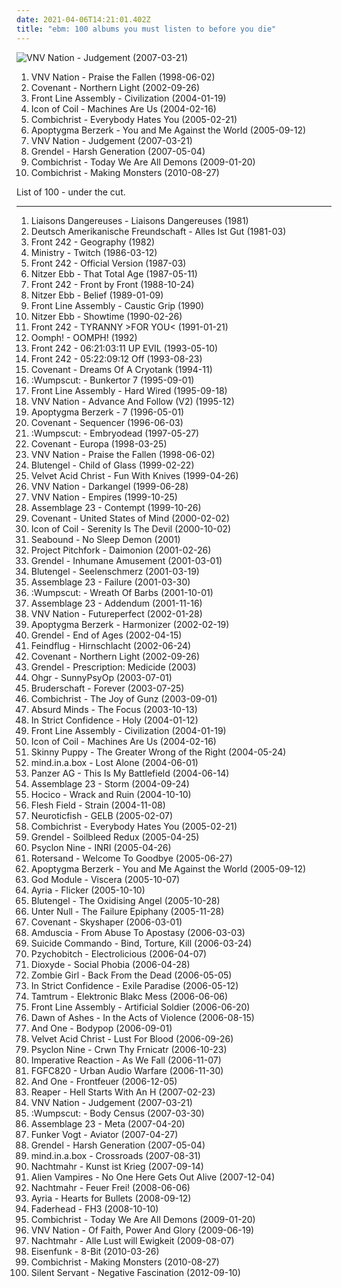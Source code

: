 ```yaml
---
date: 2021-04-06T14:21:01.402Z
title: "ebm: 100 albums you must listen to before you die"
---
```

![VNV Nation - Judgement (2007-03-21)](https://img.discogs.com/1Xvmw4uhXP_TICRaU2XJV_CQ86c=/fit-in/600x546/filters:strip_icc():format(jpeg):mode_rgb():quality(90)/discogs-images/R-946187-1611235318-9051.jpeg.jpg "VNV Nation - Judgement (2007-03-21)")
<ol class="albums">
<li data-cover="https://img.discogs.com/k3pu6bHzd1S9ZybASPpAEA-UUX0=/fit-in/600x600/filters:strip_icc():format(jpeg):mode_rgb():quality(90)/discogs-images/R-10624-1174834437.jpeg.jpg" data-tags="ebm, futurepop" role="button">VNV Nation - Praise the Fallen (1998-06-02)</li>
<li data-cover="https://img.discogs.com/tgWeP4h18PTawB34sGwkxgYdsoI=/fit-in/595x600/filters:strip_icc():format(jpeg):mode_rgb():quality(90)/discogs-images/R-1534360-1226666633.jpeg.jpg" data-tags="synthpop" role="button">Covenant - Northern Light (2002-09-26)</li>
<li data-cover="https://img.discogs.com/SzLw8Kdw5wQSy6aFcThC8EZh55o=/fit-in/600x600/filters:strip_icc():format(jpeg):mode_rgb():quality(90)/discogs-images/R-240746-1463420871-7364.jpeg.jpg" data-tags="ebm" role="button">Front Line Assembly - Civilization (2004-01-19)</li>
<li data-cover="https://img.discogs.com/yeGKUyKmH3cn79LY3qAplv6uXZE=/fit-in/479x466/filters:strip_icc():format(jpeg):mode_rgb():quality(90)/discogs-images/R-253750-1171277081.jpeg.jpg" data-tags="ebm" role="button">Icon of Coil - Machines Are Us (2004-02-16)</li>
<li data-cover="http://coverartarchive.org/release/cdb9a10b-625c-4ff9-908a-05580ea48310/9054492147-500.jpg" data-tags="industrial" role="button">Combichrist - Everybody Hates You (2005-02-21)</li>
<li data-cover="https://via.placeholder.com/450" data-tags="synthpop, ebm" role="button">Apoptygma Berzerk - You and Me Against the World (2005-09-12)</li>
<li data-cover="https://img.discogs.com/1Xvmw4uhXP_TICRaU2XJV_CQ86c=/fit-in/600x546/filters:strip_icc():format(jpeg):mode_rgb():quality(90)/discogs-images/R-946187-1611235318-9051.jpeg.jpg" data-tags="ebm, futurepop" role="button">VNV Nation - Judgement (2007-03-21)</li>
<li data-cover="http://coverartarchive.org/release/a94eefe2-6066-4fe7-b48e-d80b919e3c2a/5702151150-500.jpg" data-tags="ebm, harsh ebm, aggrotech" role="button">Grendel - Harsh Generation (2007-05-04)</li>
<li data-cover="http://coverartarchive.org/release/68a29d1b-d232-46ab-8def-71072d7ffb3d/9055869577-500.jpg" data-tags="aggrotech" role="button">Combichrist - Today We Are All Demons (2009-01-20)</li>
<li data-cover="http://coverartarchive.org/release/54b7a6ff-0a7e-3963-9909-531f408a0e2e/9060781507-500.jpg" data-tags="industrial, ebm" role="button">Combichrist - Making Monsters (2010-08-27)</li>
</ol>
List of 100 - under the cut.
<!-- more -->

_________________

<ol class="albums">
<li data-cover="https://img.discogs.com/9kSnfGWYkDF0y0oVSX9Q-igkZgg=/fit-in/300x300/filters:strip_icc():format(jpeg):mode_rgb():quality(90)/discogs-images/R-40073-1131195651.jpeg.jpg" data-tags="ebm" role="button">
Liaisons Dangereuses - Liaisons Dangereuses (1981)
</li>
<li data-cover="http://coverartarchive.org/release/cc22ec44-bd0f-341e-8366-bd852f2284b1/15833399379-500.jpg" data-tags="electronic, industrial, ebm, neue deutsche welle" role="button">
Deutsch Amerikanische Freundschaft - Alles Ist Gut (1981-03)
</li>
<li data-cover="https://img.discogs.com/-leBjzXx5M1MbT0l5XZs9Uv5TSE=/fit-in/600x600/filters:strip_icc():format(jpeg):mode_rgb():quality(90)/discogs-images/R-42713-1404493766-7753.jpeg.jpg" data-tags="ebm, industrial" role="button">
Front 242 - Geography (1982)
</li>
<li data-cover="http://coverartarchive.org/release/13a66df4-ce5c-4e8e-9ba1-8766decf5676/28680783980-500.jpg" data-tags="ebm, industrial" role="button">
Ministry - Twitch (1986-03-12)
</li>
<li data-cover="https://img.discogs.com/Ms58bXBpVKPNi5wQxaRIQpqf8Kg=/fit-in/600x624/filters:strip_icc():format(jpeg):mode_rgb():quality(90)/discogs-images/R-16476666-1607976370-6540.jpeg.jpg" data-tags="ebm" role="button">
Front 242 - Official Version (1987-03)
</li>
<li data-cover="http://coverartarchive.org/release/5a32f2d3-7bf4-314d-9ddb-4e2f62b46221/19760017691-500.jpg" data-tags="ebm" role="button">
Nitzer Ebb - That Total Age (1987-05-11)
</li>
<li data-cover="https://img.discogs.com/3Qd320OJlyQeqJ4aMywpUntGw1s=/fit-in/600x600/filters:strip_icc():format(jpeg):mode_rgb():quality(90)/discogs-images/R-16364-1280505916.jpeg.jpg" data-tags="ebm" role="button">
Front 242 - Front by Front (1988-10-24)
</li>
<li data-cover="http://coverartarchive.org/release/8634c228-80f7-358e-b9bd-f7e6e558ad81/24652540760-500.jpg" data-tags="ebm" role="button">
Nitzer Ebb - Belief (1989-01-09)
</li>
<li data-cover="http://coverartarchive.org/release/2e29c6bf-a8e7-311c-9110-dff172682710/2261636180-500.jpg" data-tags="ebm" role="button">
Front Line Assembly - Caustic Grip (1990)
</li>
<li data-cover="https://img.discogs.com/lNufkrWITjeMjn2A4rk2WwrNS_w=/fit-in/599x600/filters:strip_icc():format(jpeg):mode_rgb():quality(90)/discogs-images/R-98085-1297980536.jpeg.jpg" data-tags="ebm" role="button">
Nitzer Ebb - Showtime (1990-02-26)
</li>
<li data-cover="https://img.discogs.com/9Gf8qubhFWaPjjGCaLCMDpaMjfo=/fit-in/150x150/filters:strip_icc():format(jpeg):mode_rgb():quality(90)/discogs-images/R-3567878-1349031692-4985.jpeg.jpg" data-tags="ebm" role="button">
Front 242 - TYRANNY >FOR YOU< (1991-01-21)
</li>
<li data-cover="http://coverartarchive.org/release/a5b84cb4-683e-4257-b073-2fb674062d55/14371888518-500.jpg" data-tags="ebm, industrial" role="button">
Oomph! - OOMPH! (1992)
</li>
<li data-cover="https://img.discogs.com/MmazM0fxtM9vhc7qi5BWKa0yPbg=/fit-in/600x600/filters:strip_icc():format(jpeg):mode_rgb():quality(90)/discogs-images/R-7104507-1433827097-4457.jpeg.jpg" data-tags="ebm" role="button">
Front 242 - 06:21:03:11 UP EVIL (1993-05-10)
</li>
<li data-cover="http://coverartarchive.org/release/1a43c024-bcf4-3d4a-b0dc-c738566231af/16830638921-500.jpg" data-tags="ebm" role="button">
Front 242 - 05:22:09:12 Off (1993-08-23)
</li>
<li data-cover="http://coverartarchive.org/release/8261962b-3305-4b07-928b-9405ff67d262/14323730269-500.jpg" data-tags="ebm" role="button">
Covenant - Dreams Of A Cryotank (1994-11)
</li>
<li data-cover="https://via.placeholder.com/450" data-tags="industrial, ebm" role="button">
:Wumpscut: - Bunkertor 7 (1995-09-01)
</li>
<li data-cover="http://coverartarchive.org/release/def3a2ab-d04d-30ed-82c2-5d85b92943fc/2254710671-500.jpg" data-tags="ebm, industrial, electro-industrial" role="button">
Front Line Assembly - Hard Wired (1995-09-18)
</li>
<li data-cover="http://coverartarchive.org/release/c317b76a-9bd8-3741-bda5-5d1cc8991a8d/3566304546-500.jpg" data-tags="ebm, futurepop" role="button">
VNV Nation - Advance And Follow (V2) (1995-12)
</li>
<li data-cover="https://img.discogs.com/hsVR4bW013KkDdMAveWcTZMDtqA=/fit-in/447x705/filters:strip_icc():format(jpeg):mode_rgb():quality(90)/discogs-images/R-5772893-1605266259-5528.jpeg.jpg" data-tags="industrial, ebm" role="button">
Apoptygma Berzerk - 7 (1996-05-01)
</li>
<li data-cover="http://coverartarchive.org/release/47904d98-3813-4306-b61d-3024b865c9b2/3988070087-500.jpg" data-tags="ebm" role="button">
Covenant - Sequencer (1996-06-03)
</li>
<li data-cover="https://img.discogs.com/51DobrrJLT2iTuEFH_FSGJsLB88=/fit-in/600x600/filters:strip_icc():format(jpeg):mode_rgb():quality(90)/discogs-images/R-865720-1366962467-2979.jpeg.jpg" data-tags="ebm, electro-industrial" role="button">
:Wumpscut: - Embryodead (1997-05-27)
</li>
<li data-cover="https://img.discogs.com/oTrw4iyizH5nyya1j2_EI2JeVKc=/fit-in/600x598/filters:strip_icc():format(jpeg):mode_rgb():quality(90)/discogs-images/R-121861-1249336543.jpeg.jpg" data-tags="ebm" role="button">
Covenant - Europa (1998-03-25)
</li>
<li data-cover="https://img.discogs.com/k3pu6bHzd1S9ZybASPpAEA-UUX0=/fit-in/600x600/filters:strip_icc():format(jpeg):mode_rgb():quality(90)/discogs-images/R-10624-1174834437.jpeg.jpg" data-tags="ebm, futurepop" role="button">
VNV Nation - Praise the Fallen (1998-06-02)
</li>
<li data-cover="http://coverartarchive.org/release/6b300725-35bf-4f41-b6fd-cec5d48f077b/8769345080-500.jpg" data-tags="darkwave, gothic, ebm" role="button">
Blutengel - Child of Glass (1999-02-22)
</li>
<li data-cover="http://coverartarchive.org/release/e1ed1b26-35d7-3f95-9344-8722e2707fc8/10110496358-500.jpg" data-tags="industrial, ebm" role="button">
Velvet Acid Christ - Fun With Knives (1999-04-26)
</li>
<li data-cover="http://coverartarchive.org/release/23ca454e-1a44-4b49-8702-5b06d7ba4f3a/15627120178-500.jpg" data-tags="industrial, ebm" role="button">
VNV Nation - Darkangel (1999-06-28)
</li>
<li data-cover="http://coverartarchive.org/release/dd580bad-7982-39f6-93de-b1877ea6f696/24181956818-500.jpg" data-tags="futurepop" role="button">
VNV Nation - Empires (1999-10-25)
</li>
<li data-cover="http://coverartarchive.org/release/3e08454f-b9a6-483c-847c-72f4da4369cf/3240829039-500.jpg" data-tags="ebm" role="button">
Assemblage 23 - Contempt (1999-10-26)
</li>
<li data-cover="http://coverartarchive.org/release/e332bd88-d7a4-4ad0-844b-fb8063c6e0a0/3990451420-500.jpg" data-tags="futurepop" role="button">
Covenant - United States of Mind (2000-02-02)
</li>
<li data-cover="http://coverartarchive.org/release/75026d3c-3b74-4ba6-aede-3d229f1b6e5b/25801998611-500.jpg" data-tags="ebm, futurepop, metropolis" role="button">
Icon of Coil - Serenity Is The Devil (2000-10-02)
</li>
<li data-cover="http://coverartarchive.org/release/bc5dfd30-8904-4186-be13-e808fdaa0f56/15621560596-500.jpg" data-tags="ebm, futurepop" role="button">
Seabound - No Sleep Demon (2001)
</li>
<li data-cover="http://coverartarchive.org/release/8c6b52ec-976a-326f-b831-f9a2885ab1a2/28740868188-500.jpg" data-tags="industrial, ebm" role="button">
Project Pitchfork - Daimonion (2001-02-26)
</li>
<li data-cover="http://coverartarchive.org/release/062951d7-a7fb-4002-958c-da7f28ea0ae5/9219944771-500.jpg" data-tags="ebm" role="button">
Grendel - Inhumane Amusement (2001-03-01)
</li>
<li data-cover="http://coverartarchive.org/release/2b18f9eb-b171-4fd6-ab1f-9801c4adc992/11392866472-500.jpg" data-tags="electrogoth, industrial, ebm, darkwave" role="button">
Blutengel - Seelenschmerz (2001-03-19)
</li>
<li data-cover="http://coverartarchive.org/release/090a0fb7-dfb3-436a-a407-e7c098a16144/3240794986-500.jpg" data-tags="ebm, futurepop, metropolis" role="button">
Assemblage 23 - Failure (2001-03-30)
</li>
<li data-cover="https://img.discogs.com/i_m-oTCbkUTqczQzQTW4xFmAxZ8=/fit-in/600x600/filters:strip_icc():format(jpeg):mode_rgb():quality(90)/discogs-images/R-9591392-1483305156-3216.jpeg.jpg" data-tags="industrial" role="button">
:Wumpscut: - Wreath Of Barbs (2001-10-01)
</li>
<li data-cover="http://coverartarchive.org/release/de4567f7-ff4f-350e-8ade-430879b0a5a4/24736365539-500.jpg" data-tags="futurepop, synth pop, ebm" role="button">
Assemblage 23 - Addendum (2001-11-16)
</li>
<li data-cover="https://img.discogs.com/DMU2NAHAk_ZiSsK-iEOfdfyxUWs=/fit-in/600x600/filters:strip_icc():format(jpeg):mode_rgb():quality(90)/discogs-images/R-2172904-1305308916.jpeg.jpg" data-tags="industrial, electronic, futurepop" role="button">
VNV Nation - Futureperfect (2002-01-28)
</li>
<li data-cover="http://coverartarchive.org/release/c24deebf-adae-4ac0-bf5e-0a349d4864b0/9408709198-500.jpg" data-tags="synthpop" role="button">
Apoptygma Berzerk - Harmonizer (2002-02-19)
</li>
<li data-cover="https://img.discogs.com/S-eM9VXXYcgfirJjTQsorhyGYxo=/fit-in/600x600/filters:strip_icc():format(jpeg):mode_rgb():quality(90)/discogs-images/R-100723-1269258468.jpeg.jpg" data-tags="ebm" role="button">
Grendel - End of Ages (2002-04-15)
</li>
<li data-cover="http://coverartarchive.org/release/95a2889d-5127-4bf7-88f3-bf2273323c42/8925141225-500.jpg" data-tags="ebm, industrial" role="button">
Feindflug - Hirnschlacht (2002-06-24)
</li>
<li data-cover="https://img.discogs.com/tgWeP4h18PTawB34sGwkxgYdsoI=/fit-in/595x600/filters:strip_icc():format(jpeg):mode_rgb():quality(90)/discogs-images/R-1534360-1226666633.jpeg.jpg" data-tags="synthpop" role="button">
Covenant - Northern Light (2002-09-26)
</li>
<li data-cover="http://coverartarchive.org/release/1a3d000f-79cc-4451-9cb6-b8e048ad4c66/8007366186-500.jpg" data-tags="industrial, dark electro, ebm, metropolis" role="button">
Grendel - Prescription: Medicide (2003)
</li>
<li data-cover="http://coverartarchive.org/release/34de4124-76fd-4596-a891-82a9041612f9/6485727185-500.jpg" data-tags="radio radio radio" role="button">
Ohgr - SunnyPsyOp (2003-07-01)
</li>
<li data-cover="https://img.discogs.com/x_ZXbTXhgJAS1mE58lQEzzO1UJg=/fit-in/426x600/filters:strip_icc():format(jpeg):mode_rgb():quality(90)/discogs-images/R-175867-1555449374-8049.png.jpg" data-tags="industrial, ebm, my collection, desert island discs, recommendable" role="button">
Bruderschaft - Forever (2003-07-25)
</li>
<li data-cover="http://coverartarchive.org/release/8a9f88ee-4b69-445a-8eb1-0f83345faf3f/9065922207-500.jpg" data-tags="industrial, aggrotech, powernoise, electro-industrial" role="button">
Combichrist - The Joy of Gunz (2003-09-01)
</li>
<li data-cover="http://coverartarchive.org/release/86baa9d0-b610-4721-80ee-bc70f5c0680a/15092844749-500.jpg" data-tags="ebm, electronic, futurepop" role="button">
Absurd Minds - The Focus (2003-10-13)
</li>
<li data-cover="https://img.discogs.com/PF42-2drFSBYDyJhidM_WxWUUjY=/fit-in/572x561/filters:strip_icc():format(jpeg):mode_rgb():quality(90)/discogs-images/R-320587-1239902023.jpeg.jpg" data-tags="ebm" role="button">
In Strict Confidence - Holy (2004-01-12)
</li>
<li data-cover="https://img.discogs.com/SzLw8Kdw5wQSy6aFcThC8EZh55o=/fit-in/600x600/filters:strip_icc():format(jpeg):mode_rgb():quality(90)/discogs-images/R-240746-1463420871-7364.jpeg.jpg" data-tags="ebm" role="button">
Front Line Assembly - Civilization (2004-01-19)
</li>
<li data-cover="https://img.discogs.com/yeGKUyKmH3cn79LY3qAplv6uXZE=/fit-in/479x466/filters:strip_icc():format(jpeg):mode_rgb():quality(90)/discogs-images/R-253750-1171277081.jpeg.jpg" data-tags="ebm" role="button">
Icon of Coil - Machines Are Us (2004-02-16)
</li>
<li data-cover="https://via.placeholder.com/450" data-tags="industrial" role="button">
Skinny Puppy - The Greater Wrong of the Right (2004-05-24)
</li>
<li data-cover="https://via.placeholder.com/450" data-tags="futurepop, ebm" role="button">
mind.in.a.box - Lost Alone (2004-06-01)
</li>
<li data-cover="http://coverartarchive.org/release/85d7b32d-7b3f-4c61-b51e-bbf61c9267e8/15619141380-500.jpg" data-tags="industrial" role="button">
Panzer AG - This Is My Battlefield (2004-06-14)
</li>
<li data-cover="https://img.discogs.com/cfc9e7fd50d7c9c08931869b95f6849a01d0635d/images/spacer.gif" data-tags="ebm, futurepop" role="button">
Assemblage 23 - Storm (2004-09-24)
</li>
<li data-cover="https://img.discogs.com/J94iFtQ-S_W_aq2FuUrefhHfjGg=/fit-in/600x600/filters:strip_icc():format(jpeg):mode_rgb():quality(90)/discogs-images/R-385313-1277151264.jpeg.jpg" data-tags="dark electro, industrial, ebm, metropolis" role="button">
Hocico - Wrack and Ruin (2004-10-10)
</li>
<li data-cover="http://coverartarchive.org/release/84ad75fa-44b2-3f90-8c5f-4b3fb9708678/10743288348-500.jpg" data-tags="industrial" role="button">
Flesh Field - Strain (2004-11-08)
</li>
<li data-cover="http://coverartarchive.org/release/05d89414-cc3c-3a04-8483-1a69273d2125/4469286300-500.jpg" data-tags="ebm, synth" role="button">
Neuroticfish - GELB (2005-02-07)
</li>
<li data-cover="http://coverartarchive.org/release/cdb9a10b-625c-4ff9-908a-05580ea48310/9054492147-500.jpg" data-tags="industrial" role="button">
Combichrist - Everybody Hates You (2005-02-21)
</li>
<li data-cover="http://coverartarchive.org/release/c22e34a1-ef58-30b6-9ee7-988775a4fe4d/10237052669-500.jpg" data-tags="industrial, ebm, dark electro" role="button">
Grendel - Soilbleed Redux (2005-04-25)
</li>
<li data-cover="http://coverartarchive.org/release/2115e652-02b4-4916-b26f-517aa2eee039/9061551085-500.jpg" data-tags="industrial" role="button">
Psyclon Nine - INRI (2005-04-26)
</li>
<li data-cover="https://img.discogs.com/jIvL9rUv2vZu-dbnbKulqwmHtYo=/fit-in/450x448/filters:strip_icc():format(jpeg):mode_rgb():quality(90)/discogs-images/R-491586-1122508052.jpg.jpg" data-tags="ebm" role="button">
Rotersand - Welcome To Goodbye (2005-06-27)
</li>
<li data-cover="https://via.placeholder.com/450" data-tags="synthpop, ebm" role="button">
Apoptygma Berzerk - You and Me Against the World (2005-09-12)
</li>
<li data-cover="https://img.discogs.com/HQkL9UB2mhjc9vVX_EbC6K4D7j4=/fit-in/600x535/filters:strip_icc():format(jpeg):mode_rgb():quality(90)/discogs-images/R-544661-1590431253-9618.jpeg.jpg" data-tags="ebm, dark electro" role="button">
God Module - Viscera (2005-10-07)
</li>
<li data-cover="http://coverartarchive.org/release/1462eaf2-f546-401c-9ac9-295ae18e0541/7827894481-500.jpg" data-tags="ayria, ebm" role="button">
Ayria - Flicker (2005-10-10)
</li>
<li data-cover="http://coverartarchive.org/release/59651cd9-510f-4b08-972e-a52bcdfddd0d/22005737764-500.jpg" data-tags="darkwave" role="button">
Blutengel - The Oxidising Angel (2005-10-28)
</li>
<li data-cover="http://coverartarchive.org/release/b36ae268-7613-484a-861e-742a6abc2b54/7991788886-500.jpg" data-tags="ebm" role="button">
Unter Null - The Failure Epiphany (2005-11-28)
</li>
<li data-cover="http://coverartarchive.org/release/1972b060-ed26-3294-a9fe-68df8e46730e/3989102064-500.jpg" data-tags="futurepop, ebm" role="button">
Covenant - Skyshaper (2006-03-01)
</li>
<li data-cover="https://img.discogs.com/K9fWFCbuShoeeTlEtPtcTP9qSaM=/fit-in/600x862/filters:strip_icc():format(jpeg):mode_rgb():quality(90)/discogs-images/R-635343-1570355098-3014.jpeg.jpg" data-tags="industrial, techno, dark electro, ebm, metropolis" role="button">
Amduscia - From Abuse To Apostasy (2006-03-03)
</li>
<li data-cover="https://img.discogs.com/MK3kejTyRY1kKfGV5igAQF0kOzw=/fit-in/600x600/filters:strip_icc():format(jpeg):mode_rgb():quality(90)/discogs-images/R-1430114-1219059796.jpeg.jpg" data-tags="ebm, industrial, harsh ebm" role="button">
Suicide Commando - Bind, Torture, Kill (2006-03-24)
</li>
<li data-cover="http://coverartarchive.org/release/33899b00-afe7-4925-bcf1-307397379da2/12312900585-500.jpg" data-tags="industrial, ebm" role="button">
Pzychobitch - Electrolicious (2006-04-07)
</li>
<li data-cover="http://coverartarchive.org/release/d58505d6-8dea-4875-9edc-ee9f48bc0ba4/9067544706-500.jpg" data-tags="industrial, dark electro, ebm" role="button">
Dioxyde - Social Phobia (2006-04-28)
</li>
<li data-cover="http://coverartarchive.org/release/6c9b2c65-c976-4f86-84a8-b5774609b362/15848864452-500.jpg" data-tags="dark electro, ebm, industrial" role="button">
Zombie Girl - Back From the Dead (2006-05-05)
</li>
<li data-cover="https://img.discogs.com/ufOkf57z1rhXtevrPt5tdRI2xiY=/fit-in/599x590/filters:strip_icc():format(jpeg):mode_rgb():quality(90)/discogs-images/R-689378-1273475342.jpeg.jpg" data-tags="ebm, darkwave" role="button">
In Strict Confidence - Exile Paradise (2006-05-12)
</li>
<li data-cover="http://coverartarchive.org/release/3c6e82f4-865d-3657-9d65-86737b208aff/2850609992-500.jpg" data-tags="dark electro, ebm, industrial and ebm" role="button">
Tamtrum - Elektronic Blakc Mess (2006-06-06)
</li>
<li data-cover="http://coverartarchive.org/release/b4e9cde8-78d8-4390-a5bb-8025feb93807/6069833114-500.jpg" data-tags="ebm, industrial" role="button">
Front Line Assembly - Artificial Soldier (2006-06-20)
</li>
<li data-cover="http://coverartarchive.org/release/dba37eaa-374f-4b23-bb84-5caf72fb8be8/9036997183-500.jpg" data-tags="dark electro, industrial, ebm" role="button">
Dawn of Ashes - In the Acts of Violence (2006-08-15)
</li>
<li data-cover="http://coverartarchive.org/release/025e433e-757a-34a9-b349-c1ef3e084f07/5220361427-500.jpg" data-tags="synthpop" role="button">
And One - Bodypop (2006-09-01)
</li>
<li data-cover="http://coverartarchive.org/release/0e80b79e-322e-418b-943d-1f3cab27a9a7/6369095385-500.jpg" data-tags="industrial" role="button">
Velvet Acid Christ - Lust For Blood (2006-09-26)
</li>
<li data-cover="http://coverartarchive.org/release/cbad8c1c-500c-3a8e-83ff-7a67e54db5c3/8482057958-500.jpg" data-tags="industrial, dark electro, ebm" role="button">
Psyclon Nine - Crwn Thy Frnicatr (2006-10-23)
</li>
<li data-cover="http://coverartarchive.org/release/a4633f56-1ebd-4d56-984f-efeb99c59b6a/15596033836-500.jpg" data-tags="ebm" role="button">
Imperative Reaction - As We Fall (2006-11-07)
</li>
<li data-cover="https://img.discogs.com/ACErB_ZKOLVpb0-ltZfDNNt1Rl4=/fit-in/200x200/filters:strip_icc():format(jpeg):mode_rgb():quality(90)/discogs-images/R-860156-1166309941.jpeg.jpg" data-tags="dark electro, ebm" role="button">
FGFC820 - Urban Audio Warfare (2006-11-30)
</li>
<li data-cover="http://coverartarchive.org/release/2dd9923d-9e53-3872-8bdf-5dbc1c338df4/23316236628-500.jpg" data-tags="ebm" role="button">
And One - Frontfeuer (2006-12-05)
</li>
<li data-cover="https://via.placeholder.com/450" data-tags="industrial, ebm" role="button">
Reaper - Hell Starts With An H (2007-02-23)
</li>
<li data-cover="https://img.discogs.com/1Xvmw4uhXP_TICRaU2XJV_CQ86c=/fit-in/600x546/filters:strip_icc():format(jpeg):mode_rgb():quality(90)/discogs-images/R-946187-1611235318-9051.jpeg.jpg" data-tags="ebm, futurepop" role="button">
VNV Nation - Judgement (2007-03-21)
</li>
<li data-cover="https://img.discogs.com/fgkxtUH7FQRHBtdSZQTt4TUzKvk=/fit-in/160x160/filters:strip_icc():format(jpeg):mode_rgb():quality(90)/discogs-images/R-958306-1177519447.jpeg.jpg" data-tags="ebm" role="button">
:Wumpscut: - Body Census (2007-03-30)
</li>
<li data-cover="http://coverartarchive.org/release/c4ce8787-354f-3cbe-878b-e8b383c955ae/21380468600-500.jpg" data-tags="ebm" role="button">
Assemblage 23 - Meta (2007-04-20)
</li>
<li data-cover="https://img.discogs.com/7feZnD3rgeCymzD2vG3QXvW-BZI=/fit-in/600x538/filters:strip_icc():format(jpeg):mode_rgb():quality(90)/discogs-images/R-978934-1284060167.jpeg.jpg" data-tags="ebm, aggrotech" role="button">
Funker Vogt - Aviator (2007-04-27)
</li>
<li data-cover="http://coverartarchive.org/release/a94eefe2-6066-4fe7-b48e-d80b919e3c2a/5702151150-500.jpg" data-tags="ebm, harsh ebm, aggrotech" role="button">
Grendel - Harsh Generation (2007-05-04)
</li>
<li data-cover="http://coverartarchive.org/release/4a1f55aa-5343-3003-9108-3c97cb4c1bc4/18756065038-500.jpg" data-tags="futurepop, ebm" role="button">
mind.in.a.box - Crossroads (2007-08-31)
</li>
<li data-cover="http://coverartarchive.org/release/12c863f7-1d8f-44ed-b2d9-8a2eb3f1d666/2850124511-500.jpg" data-tags="ebm" role="button">
Nachtmahr - Kunst ist Krieg (2007-09-14)
</li>
<li data-cover="http://coverartarchive.org/release/94e31574-d3e5-4243-b6f3-b4368a40b160/3729075309-500.jpg" data-tags="industrial, ebm" role="button">
Alien Vampires - No One Here Gets Out Alive (2007-12-04)
</li>
<li data-cover="http://coverartarchive.org/release/828e02f2-c436-4205-b186-6e5ab89ad558/8034626940-500.jpg" data-tags="industrial, ebm" role="button">
Nachtmahr - Feuer Frei! (2008-06-06)
</li>
<li data-cover="http://coverartarchive.org/release/4f6c0c54-d31d-4dad-9c97-8514421e6f47/4740187935-500.jpg" data-tags="electronic, ebm" role="button">
Ayria - Hearts for Bullets (2008-09-12)
</li>
<li data-cover="http://coverartarchive.org/release/d90b0d42-b7c9-4998-b079-c54f30ff7450/13214844444-500.jpg" data-tags="ebm" role="button">
Faderhead - FH3 (2008-10-10)
</li>
<li data-cover="http://coverartarchive.org/release/68a29d1b-d232-46ab-8def-71072d7ffb3d/9055869577-500.jpg" data-tags="aggrotech" role="button">
Combichrist - Today We Are All Demons (2009-01-20)
</li>
<li data-cover="https://via.placeholder.com/450" data-tags="futurepop" role="button">
VNV Nation - Of Faith, Power And Glory (2009-06-19)
</li>
<li data-cover="http://coverartarchive.org/release/d866b8b0-6631-4abd-ba23-5613b3de6cc7/2850118768-500.jpg" data-tags="industrial, ebm" role="button">
Nachtmahr - Alle Lust will Ewigkeit (2009-08-07)
</li>
<li data-cover="https://img.discogs.com/S8SC0gUDwhU661p27iTCEyN1cS0=/fit-in/500x500/filters:strip_icc():format(jpeg):mode_rgb():quality(90)/discogs-images/R-2314644-1285127368.jpeg.jpg" data-tags="ebm" role="button">
Eisenfunk - 8-Bit (2010-03-26)
</li>
<li data-cover="http://coverartarchive.org/release/54b7a6ff-0a7e-3963-9909-531f408a0e2e/9060781507-500.jpg" data-tags="industrial, ebm" role="button">
Combichrist - Making Monsters (2010-08-27)
</li>
<li data-cover="http://coverartarchive.org/release/d07ec8c0-6014-4477-842b-5951db5000d7/13198885335-500.jpg" data-tags="ebm, hard techno, cold wave, 10s, industrial techno, 2012 releases, tribal industrial, drone techno, hospital productions" role="button">
Silent Servant - Negative Fascination (2012-09-10)
</li>
</ol>